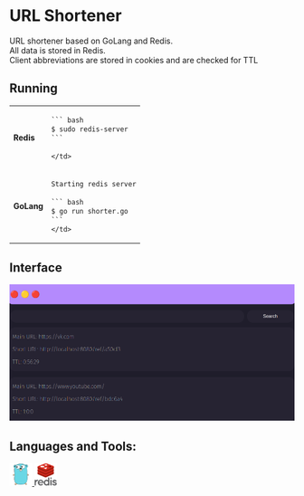 # URL Shortener
URL shortener based on GoLang and Redis. <br>
All data is stored in Redis. <br>
Client abbreviations are stored in cookies and are checked for TTL

## Running

<table>
  <tr>
    <td>
      <b>Redis</b>
    </td>
    <td>

    ``` bash
    $ sudo redis-server
    ```

    </td>
  </tr>
  <tr>
    <td>
      <b>GoLang</b>
    </td>
    <td>

    Starting redis server

    ``` bash
    $ go run shorter.go
    ```
    </td>
  </tr>
</table>

## Interface
![Interface](./images/interface.png)

## Languages and Tools:
<p align="left"> <a href="https://golang.org" target="_blank" rel="noreferrer"> <img src="https://raw.githubusercontent.com/devicons/devicon/master/icons/go/go-original.svg" alt="go" width="40" height="40"/> </a> <a href="https://redis.io" target="_blank" rel="noreferrer"> <img src="https://raw.githubusercontent.com/devicons/devicon/master/icons/redis/redis-original-wordmark.svg" alt="redis" width="40" height="40"/> </a> </p>
